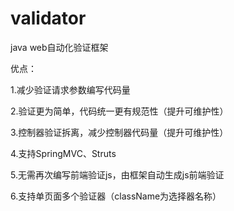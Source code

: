 # validator
java web自动化验证框架

优点：

1.减少验证请求参数编写代码量

2.验证更为简单，代码统一更有规范性（提升可维护性）

3.控制器验证拆离，减少控制器代码量（提升可维护性）

4.支持SpringMVC、Struts

5.无需再次编写前端验证js，由框架自动生成js前端验证

6.支持单页面多个验证器（className为选择器名称）
